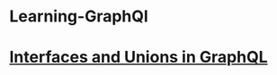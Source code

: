 # Learning-GraphQl

# [Interfaces and Unions in GraphQL](https://docs.aws.amazon.com/appsync/latest/devguide/interfaces-and-unions.html)
